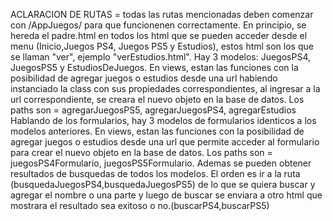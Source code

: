ACLARACION DE RUTAS = todas las rutas mencionadas deben comenzar con /AppJuegos/ para que funcionenen correctamente.
En principio, se hereda el padre.html en todos los html que se pueden acceder desde el menu (Inicio,Juegos PS4, Juegos PS5 y Estudios), estos html son los que se llaman "ver", ejemplo "verEstudios.html".
Hay 3 modelos: JuegosPS4, JuegosPS5 y EstudiosDeJuegos.
En views, estan las funciones con la posibilidad de agregar juegos o estudios desde una url habiendo instanciado la class con sus propiedades correspondientes, al ingresar a la url correspondiente, se creara el nuevo objeto en la base de datos.
Los paths son = agregarJuegosPS5, agregarJuegosPS4, agregarEstudios
Hablando de los formularios, hay 3 modelos de formularios identicos a los modelos anteriores.
En views, estan las funciones con la posibilidad de agregar juegos o estudios desde una url que permite acceder al formulario para crear el nuevo objeto en la base de datos.
Los paths son = juegosPS4Formulario, juegosPS5Formulario.
Ademas se pueden obtener resultados de busquedas de todos los modelos.
El orden es ir a la ruta (busquedaJuegosPS4,busquedaJuegosPS5) de lo que se quiera buscar y agregar el nombre o una parte y luego de buscar se enviara a otro html que mostrara el resultado sea exitoso o no.(buscarPS4,buscarPS5)

